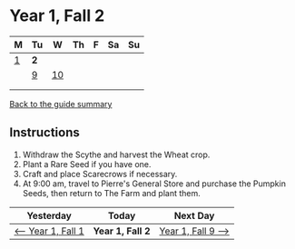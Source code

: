 # Year 1, Fall 2

| M                          | Tu                        | W                         | Th                        | F                         | Sa                        | Su                        |
| -------------------------- | ------------------------- | ------------------------- | ------------------------- |-------------------------- | ------------------------- | ------------------------- |
| [1](year-1-fall-1.md)      | **2**                     |                           |                           |                           |                           |                           |
|                            | [9](year-1-fall-9.md)     | [10](year-1-fall-10.md)   |                           |                           |                           |                           |
|                            |                           |                           |                           |                           |                           |                           |
|                            |                           |                           |                           |                           |                           |                           |

[Back to the guide summary](readme.md)

## Instructions

1. Withdraw the Scythe and harvest the Wheat crop.
2. Plant a Rare Seed if you have one.
3. Craft and place Scarecrows if necessary.
4. At 9:00 am, travel to Pierre's General Store and purchase the Pumpkin Seeds, then return to The Farm and plant them.

| Yesterday                                   | Today                 | Next Day                                    |
| ------------------------------------------- | --------------------- | ------------------------------------------- |
| [⟵ Year 1, Fall 1](year-1-fall-1.md)       | **Year 1, Fall 2**    | [Year 1, Fall 9 ⟶](year-1-fall-9.md)       |
